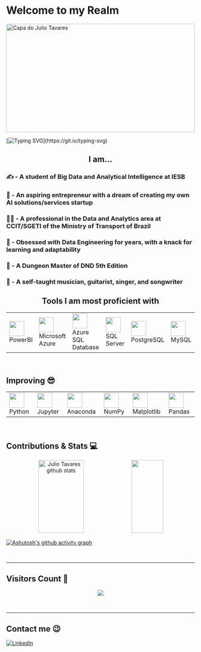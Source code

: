 # Welcome to my Realm

<img src="https://media.dndbeyond.com/compendium-images/sais/MEDeeJAOuTmQ254j/00-001.wildspace-splash.png" alt="Capa do Julio Tavares" style="width:100%; height:290px; object-fit: cover;"/>

[![Typing SVG](https://readme-typing-svg.demolab.com/?center=true&lines=Hello,+you+can+call+me+Julius.;)](https://git.io/typing-svg)

## <center> I am... </center>

### ✍️ - A student of Big Data and Analytical Intelligence at IESB  
### 🎯 - An aspiring entrepreneur with a dream of creating my own AI solutions/services startup  
### 👩‍💻 - A professional in the Data and Analytics area at CCIT/SGETI of the Ministry of Transport of Brazil  
### 💙 - Obsessed with Data Engineering for years, with a knack for learning and adaptability  
### 🎲 - A Dungeon Master of DND 5th Edition  
### 🎸 - A self-taught musician, guitarist, singer, and songwriter  

## <center> Tools I am most proficient with </center>

<table>
  <tr>
    <td><img src="https://uxwing.com/wp-content/themes/uxwing/download/brands-and-social-media/power-bi-icon.png" width="40" height="40" /> PowerBI</td>
    <td><img src="https://cdn.jsdelivr.net/gh/devicons/devicon@latest/icons/azure/azure-original.svg" width="40" height="40" /> Microsoft Azure</td>
    <td><img src="https://cdn.jsdelivr.net/gh/devicons/devicon@latest/icons/azuresqldatabase/azuresqldatabase-original.svg" width="40" height="40" /> Azure SQL Database</td>
    <td><img src="https://cdn.jsdelivr.net/gh/devicons/devicon@latest/icons/microsoftsqlserver/microsoftsqlserver-original.svg" width="40" height="40" /> SQL Server</td>
    <td><img src="https://cdn.jsdelivr.net/gh/devicons/devicon/icons/postgresql/postgresql-original.svg" width="40" height="40" /> PostgreSQL</td>
    <td><img src="https://cdn.jsdelivr.net/gh/devicons/devicon@latest/icons/mysql/mysql-original.svg" width="40" height="40" /> MySQL</td>
  </tr>
</table>

<br>

## Improving 😎

<table>
  <tr>
    <td><img src="https://cdn.jsdelivr.net/gh/devicons/devicon@latest/icons/python/python-original.svg" width="40" height="40" /> Python</td>
    <td><img src="https://cdn.jsdelivr.net/gh/devicons/devicon@latest/icons/jupyter/jupyter-original.svg" width="40" height="40" /> Jupyter</td>
    <td><img src="https://cdn.jsdelivr.net/gh/devicons/devicon@latest/icons/anaconda/anaconda-original.svg" width="40" height="40" /> Anaconda</td>
    <td><img src="https://cdn.jsdelivr.net/gh/devicons/devicon@latest/icons/numpy/numpy-original.svg" width="40" height="40" /> NumPy</td>
    <td><img src="https://cdn.jsdelivr.net/gh/devicons/devicon@latest/icons/matplotlib/matplotlib-original.svg" width="40" height="40" /> Matplotlib</td>
    <td><img src="https://cdn.jsdelivr.net/gh/devicons/devicon@latest/icons/pandas/pandas-original.svg" width="40" height="40" /> Pandas</td>
  </tr>
</table>

<br>

## Contributions & Stats 💻

<div align="center">  
  <img width="49%" height="195px" src="https://github-readme-stats.vercel.app/api?username=JulioTavares6244&show_icons=true&count_private=true&hide_border=true&title_color=ff66ff&icon_color=ff66ff&text_color=00ff7f&size=35&bg_color=0d1117" alt="Julio Tavares github stats" /> 
  <img width="41%" height="195px" src="https://github-readme-stats.vercel.app/api/top-langs/?username=JulioTavares6244&layout=compact&hide_border=true&title_color=ff66ff&text_color=00ff66&bg_color=0d1117" />
</div>

[![Ashutosh's github activity graph](https://github-readme-activity-graph.vercel.app/graph?username=JulioTavares6244&bg_color=0d1117&color=ff66ff&line=00ff7f&point=00ff7f&area=true&hide_border=true)](https://github.com/ashutosh00710/github-readme-activity-graph)

<br>

---

## Visitors Count 👀
<div align="center">  
  <p align="center"><img align="center" src="https://profile-counter.glitch.me/{JulioTavares6244}/count.svg" /></p> 
</div>

<br>

---

## Contact me 😉

<div>
  <a href="https://www.linkedin.com/in/julio-tavares-032947221" target="_blank">
    <img loading="lazy" src="https://img.shields.io/badge/-LinkedIn-%230077B5?style=for-the-badge&logo=linkedin&logoColor=white" alt="LinkedIn">
  </a>   
</div>
